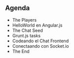 ##  Agenda

* The Players <!-- .element: class="fragment" -->
* HelloWorld en Angular.js <!-- .element: class="fragment" -->
* The Chat Seed <!-- .element: class="fragment" -->
* Grunt.js tasks <!-- .element: class="fragment" -->
* Codeando el Chat Frontend <!-- .element: class="fragment" -->
* Conectaando con Socket.io <!-- .element: class="fragment" -->
* The End <!-- .element: class="fragment" -->
